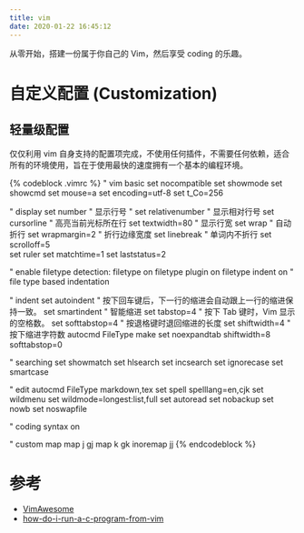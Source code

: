 ```yaml
---
title: vim
date: 2020-01-22 16:45:12
---
```

从零开始，搭建一份属于你自己的 Vim，然后享受 coding 的乐趣。

# 自定义配置 (Customization)

## 轻量级配置
仅仅利用 vim 自身支持的配置项完成，不使用任何插件，不需要任何依赖，适合所有的环境使用，旨在于使用最快的速度拥有一个基本的编程环境。

{% codeblock .vimrc %}
" vim basic
set nocompatible
set showmode
set showcmd
set mouse=a
set encoding=utf-8
set t_Co=256

" display
set number          " 显示行号
" set relativenumber  " 显示相对行号
set cursorline      " 高亮当前光标所在行
set textwidth=80    " 显示行宽
set wrap            " 自动折行
set wrapmargin=2    " 折行边缘宽度
set linebreak       " 单词内不折行
set scrolloff=5     
set ruler
set matchtime=1
set laststatus=2

" enable filetype detection:
filetype on
filetype plugin on
filetype indent on  " file type based indentation

" indent
set autoindent      " 按下回车键后，下一行的缩进会自动跟上一行的缩进保持一致。
set smartindent     " 智能缩进
set tabstop=4       " 按下 Tab 键时，Vim 显示的空格数。
set softtabstop=4   " 按退格键时退回缩进的长度
set shiftwidth=4    " 按下缩进字符数
autocmd FileType make set noexpandtab shiftwidth=8 softtabstop=0

" searching
set showmatch
set hlsearch
set incsearch
set ignorecase
set smartcase

" edit
autocmd FileType markdown,tex set spell spelllang=en,cjk
set wildmenu
set wildmode=longest:list,full
set autoread
set nobackup
set nowb
set noswapfile

" coding
syntax on

" custom map
map j gj
map k gk
inoremap jj <Esc>
{% endcodeblock %}

# 参考
- [VimAwesome](https://vimawesome.com/)
- [how-do-i-run-a-c-program-from-vim](https://stackoverflow.com/questions/2627886/how-do-i-run-a-c-program-from-vim)